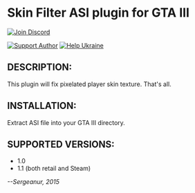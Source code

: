 # Skin Filter ASI plugin for GTA III

[![Join Discord](https://img.shields.io/badge/discord-join-7289DA.svg?logo=discord&longCache=true&style=flat)](https://discord.gg/EPjzhC6n)

[![Support Author](https://img.shields.io/badge/support-author-blue)](https://bit.ly/3sX2oMk) [![Help Ukraine](https://img.shields.io/badge/help-ukraine-yellow)](https://bit.ly/3afhuGm)

## DESCRIPTION:
This plugin will fix pixelated player skin texture. That's all.

## INSTALLATION:
Extract ASI file into your GTA III directory.

## SUPPORTED VERSIONS:
* 1.0
* 1.1 (both retail and Steam)

_--Sergeanur, 2015_
